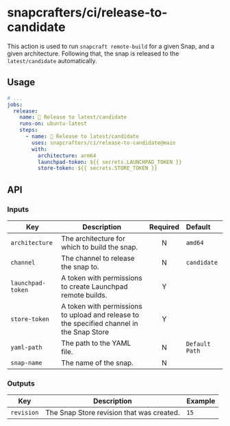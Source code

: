 # snapcrafters/ci/release-to-candidate

This action is used to run `snapcraft remote-build` for a given Snap, and a given architecture.
Following that, the snap is released to the `latest/candidate` automatically.

## Usage

```yaml
# ...
jobs:
  release:
    name: 🚢 Release to latest/candidate
    runs-on: ubuntu-latest
    steps:
      - name: 🚢 Release to latest/candidate
        uses: snapcrafters/ci/release-to-candidate@main
        with:
          architecture: arm64
          launchpad-token: ${{ secrets.LAUNCHPAD_TOKEN }}
          store-token: ${{ secrets.STORE_TOKEN }}
```

## API

### Inputs

| Key               | Description                                                                               | Required | Default        |
| ----------------- | ----------------------------------------------------------------------------------------- | :------: | :--------------|
| `architecture`    | The architecture for which to build the snap.                                             |    N     | `amd64`        |
| `channel`         | The channel to release the snap to.                                                       |    N     | `candidate`    |
| `launchpad-token` | A token with permissions to create Launchpad remote builds.                               |    Y     |                |
| `store-token`     | A token with permissions to upload and release to the specified channel in the Snap Store |    Y     |                |
| `yaml-path`       | The path to the YAML file.                                                                |    N     |`Default Path`  |
| `snap-name`       | The name of the snap.                                                                     |    N     |          |

### Outputs

| Key        | Description                               | Example |
| ---------- | ----------------------------------------- | ------- |
| `revision` | The Snap Store revision that was created. | `15`    |
